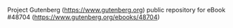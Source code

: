 Project Gutenberg (https://www.gutenberg.org) public repository for eBook #48704 (https://www.gutenberg.org/ebooks/48704)
